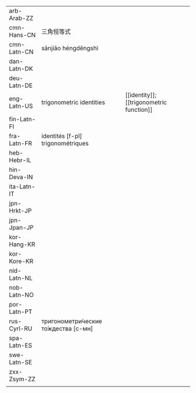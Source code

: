 | | | |
|-|-|-|
| arb-Arab-ZZ |  |  |
| cmn-Hans-CN | 三角恒等式 |  |
| cmn-Latn-CN | sānjiǎo héngděngshì |  |
| dan-Latn-DK |  |  |
| deu-Latn-DE |  |  |
| eng-Latn-US | trigonometric identities | [[identity]]; [[trigonometric function]] |
| fin-Latn-FI |  |  |
| fra-Latn-FR | identités [f-pl] trigonométriques |  |
| heb-Hebr-IL |  |  |
| hin-Deva-IN |  |  |
| ita-Latn-IT |  |  |
| jpn-Hrkt-JP |  |  |
| jpn-Jpan-JP |  |  |
| kor-Hang-KR |  |  |
| kor-Kore-KR |  |  |
| nld-Latn-NL |  |  |
| nob-Latn-NO |  |  |
| por-Latn-PT |  |  |
| rus-Cyrl-RU | тригонометри́ческие то́ждества [с-мн] |  |
| spa-Latn-ES |  |  |
| swe-Latn-SE |  |  |
| zxx-Zsym-ZZ |  |  |
|  |  |  |